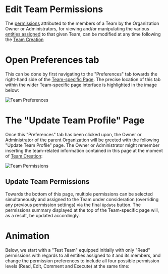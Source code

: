 # Edit Team Permissions

The [permissions](/entities-general/permissions.md) attributed to the members of a Team by the Organization Owner or Administrators, for viewing and/or manipulating the various [entities assigned](add-remove-entity.md) to that given Team, can be modified at any time following the [Team Creation](../organization/create-delete-team.md)
 
# Open Preferences tab 
 
This can be done by first navigating to the "Preferences" tab <i class="zmdi zmdi-edit zmdi-hc-border"></i> towards the right-hand side of the [Team-specific Page](../../ui/team-pages.md). The precise location of this tab within the wider Team-specific page interface is highlighted in the image below:

![Team Preferences](/images/team-preferences.png "Team Preferences")

# The "Update Team Profile" Page

Once this "Preferences" tab has been clicked upon, the Owner or Administrator of the parent Organization will be greeted with the following "Update Team Profile" page. The Owner or Administrator might remember inserting the team-related information contained in this page at the moment of [Team Creation](../organization/create-delete-team.md):

![Team Permissions](/images/team-permissions.png "Team Permissions")

## Update Team Permissions 

Towards the bottom of this page, multiple permissions can be selected simultaneously and assigned to the Team under consideration (overriding any previous permission settings) via the final `Update` button. The permissions summary displayed at the top of the Team-specific page will, as a result, be updated accordingly. 

# Animation

Below, we start with a "Test Team" equipped initially with only "Read" permissions with regards to all entities assigned to it and its members, and change the permission preferences to include all four possible permission levels (Read, Edit, Comment and Execute) at the same time:

<img data-gifffer="/images/edit-team-permissions.gif">
